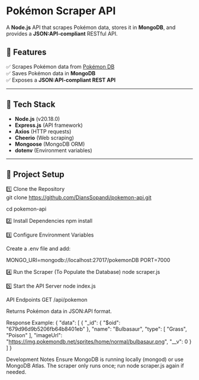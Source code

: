 
# Pokémon Scraper API 

A **Node.js** API that scrapes Pokémon data, stores it in **MongoDB**, and provides a **JSON:API-compliant** RESTful API.

## 🚀 Features
✅ Scrapes Pokémon data from [Pokémon DB](https://pokemondb.net/)  
✅ Saves Pokémon data in **MongoDB**  
✅ Exposes a **JSON:API-compliant REST API**  

---

## 📌 Tech Stack
- **Node.js** (v20.18.0)
- **Express.js** (API framework)
- **Axios** (HTTP requests)
- **Cheerio** (Web scraping)
- **Mongoose** (MongoDB ORM)
- **dotenv** (Environment variables)

---

## 📂 Project Setup

1️⃣ Clone the Repository  
git clone https://github.com/DiansSopandi/pokemon-api.git

cd pokemon-api

2️⃣ Install Dependencies
npm install

3️⃣ Configure Environment Variables

Create a .env file and add:

MONGO_URI=mongodb://localhost:27017/pokemonDB
PORT=7000

4️⃣ Run the Scraper (To Populate the Database)
node scraper.js

5️⃣ Start the API Server
node index.js

API Endpoints
GET /api/pokemon

Returns Pokémon data in JSON:API format.

Response Example:
{
  "data": [
    {
    "_id": {
        "$oid": "679d96d9b5206fb64b8401eb"
    },
    "name": "Bulbasaur",
    "type": [
        "Grass",
        "Poison"
    ],
    "imageUrl": "https://img.pokemondb.net/sprites/home/normal/bulbasaur.png",
    "__v": 0
    }            
  ]
}


Development Notes
Ensure MongoDB is running locally (mongod) or use MongoDB Atlas.
The scraper only runs once; run node scraper.js again if needed.